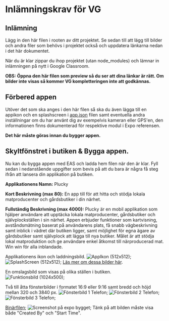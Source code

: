 # Inlämningskrav för VG

## Inlämning

Lägg in den här filen i rooten av ditt projektet. Se sedan till att lägg till bilder och andra filer som behövs i projektet också och uppdatera länkarna nedan i det här dokumentet.

När du är klar zippar du ihop projektet (utan node_modules) och lämnar in inlämningen på nytt i Google Classroom.

**OBS: Öppna den här filen som preview så du ser att dina länkar är rätt. Om bilder inte visas så kommer VG kompletteringen inte att godkännas.**

## Förbered appen

Utöver det som ska anges i den här filen så ska du även lägga till en appikon och en splashscreen i [app.json](./app.json) filen samt eventuella andra inställningar om du har använt dig av exempelvis kameran eller GPS'en, den informationen finns dokumenterad för respektive modul i Expo referensen.

**Det här måste göras innan du bygger appen.**

## Skyltfönstret i butiken & Bygga appen.

Nu kan du bygga appen med EAS och ladda hem filen när den är klar. Fyll sedan i nedanstående uppgifter som bevis på att du bara är några få steg ifrån att lansera din applikation på butiken.

**Applikationens Namn:** Plucky

**Kort Beskrivning (max 80):** En app till för att hitta och stödja lokala matproducenter och gårdsbutiker i din närhet.

**Fullständig Beskrivning (max 4000):** Plucky är en mobil applikation som hjälper användare att upptäcka lokala matproducenter, gårdsbutiker och självplockställen i sin närhet. Appen erbjuder funktioner som kartvisning, avståndsmätning baserat på användarens plats, få snabb vägbeskrivning samt inblick i vädret där butiken ligger, samt möjlighet för egna ägare av gårdsbutiker samt självplock att lägga till nya butiker. Målet är att stödja lokal matproduktion och ge användare enkel åtkomst till närproducerad mat. Win win för alla inblandade. 

Applikationens ikon och laddningsbild.
![AppIkon (512x512)](/assets/plucky-app-icon.png);
![SplashScreen (512x512)](/assets/splash-screen.jpg);
[Läs mer om dessa bilder här](https://docs.expo.dev/develop/user-interface/splash-screen-and-app-icon/).

En omslagsbild som visas på olika ställen i butiken.
![Funktionsbild (1024x500)](/assets//funktionsbild.jpg);

Två till åtta fönsterbilder i formatet 16:9 eller 9:16 samt bredd och höjd mellan 320 och 3840 px.
![Fönsterbild 1 Telefon](/assets/print1.jpg);
![Fönsterbild 2 Telefon](/assets/print2.jpg);
![Fönsterbild 3 Telefon](/assets/print3.jpg);

[Binärfilen](/application-d1dcab2d-88d8-46f9-a46c-adaad2b805ae.aab);
![Screenshot på expo bygget](./assets/build.png);
Tänk på att bilden måste visa både "Created By" och "Start Time".
